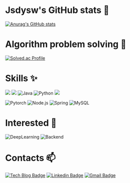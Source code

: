 <!--
**jsdysw/jsdysw** is a ✨ _special_ ✨ repository because its `README.md` (this file) appears on your GitHub profile.

Here are some ideas to get you started:

- 🔭 I’m currently working on ...
- 🌱 I’m currently learning ...
- 👯 I’m looking to collaborate on ...
- 🤔 I’m looking for help with ...
- 💬 Ask me about ...
- 📫 How to reach me: ...
- 😄 Pronouns: ...
- ⚡ Fun fact: ...
-->

# Jsdysw's GitHub stats 👋 

[![Anurag's GitHub stats](https://github-readme-stats.vercel.app/api?username=jsdysw&show_icons=true&theme=tokyonight)](https://github.com/anuraghazra/github-readme-stats)

# Algorithm problem solving 🌱 

[![Solved.ac Profile](http://mazassumnida.wtf/api/v2/generate_badge?boj=o_okind)](https://solved.ac/o_okind/)


# Skills ✨ 

<img src ="https://img.shields.io/badge/C-A8B9CC.svg?&style=for-the-badge&logo=C&logoColor=white"> <img src="https://img.shields.io/badge/C++-00599C?style=for-the-badge&logo=C%2B%2B&logoColor=white"> <img alt="Java" src ="https://img.shields.io/badge/Java-007396.svg?&style=for-the-badge&logo=Java&logoColor=white"> <img alt="Python" src ="https://img.shields.io/badge/Python-3776AB.svg?&style=for-the-badge&logo=Python&logoColor=white"> <img src="https://img.shields.io/badge/JavaScript-F7DF1E?style=for-the-badge&logo=JavaScript&logoColor=white"/>

<img alt="Pytorch" src ="https://img.shields.io/badge/Pytorch-EE4C2C.svg?&style=for-the-badge&logo=Pytorch&logoColor=white"> <img alt="Node.js" src ="https://img.shields.io/badge/Node.js-339933.svg?&style=for-the-badge&logo=Node.js&logoColor=white"> <img alt="Spring" src ="https://img.shields.io/badge/Spring Boot-6DB33F.svg?&style=for-the-badge&logo=Spring-Boot&logoColor=white"> <img alt="MySQL" src ="https://img.shields.io/badge/MySQL-4479A1.svg?&style=for-the-badge&logo=MySQL&logoColor=white"/>


# Interested 💬

<img alt="DeepLearning" src ="https://img.shields.io/badge/DeepLearning-00599C.svg?&style=for-the-badge&logo=DeepLearning&logoColor=white"> <img alt="Backend" src ="https://img.shields.io/badge/Backend-6DB33F.svg?&style=for-the-badge&logo=Backend&logoColor=white"/>

# Contacts 📫 

[![Tech Blog Badge](http://img.shields.io/badge/-Tech%20blog-black?style=for-the-badge&logo=github&link=https://jsdysw.tistory.com/)](https://jsdysw.tistory.com/)
[![Linkedin Badge](https://img.shields.io/badge/-LinkedIn-blue?style=for-the-badge&logo=Linkedin&logoColor=white&link=https://www.linkedin.com/in/seokwon-yoon-18932a238/)](https://www.linkedin.com/in/seokwon-yoon-18932a238/)
[![Gmail Badge](https://img.shields.io/badge/Gmail-d14836?style=for-the-badge&logo=Gmail&logoColor=white&link=mailto:jsdysw@gmail.com)](mailto:jsdysw@gmail.com)
	
